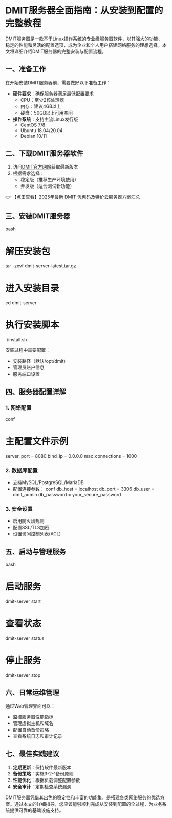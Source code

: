 # DMIT服务器全面指南：从安装到配置的完整教程

DMIT服务器是一款基于Linux操作系统的专业级服务器软件，以其强大的功能、稳定的性能和灵活的配置选项，成为企业和个人用户搭建网络服务的理想选择。本文将详细介绍DMIT服务器的完整安装与配置流程。

## 一、准备工作

在开始安装DMIT服务器前，需要做好以下准备工作：

- **硬件要求**：确保服务器满足最低配置要求
  - CPU：至少2核处理器
  - 内存：建议4GB以上
  - 硬盘：50GB以上可用空间
- **操作系统**：支持主流Linux发行版
  - CentOS 7/8
  - Ubuntu 18.04/20.04
  - Debian 10/11

## 二、下载DMIT服务器软件

1. 访问[DMIT官方网站](https://bit.ly/dmit_coupon)获取最新版本
2. 根据需求选择：
   - 稳定版（推荐生产环境使用）
   - 开发版（适合测试新功能）

👉 [【点击查看】2025年最新 DMIT 优惠码及特价云服务器方案汇总](https://bit.ly/dmit_coupon)

## 三、安装DMIT服务器

bash
# 解压安装包
tar -zxvf dmit-server-latest.tar.gz

# 进入安装目录
cd dmit-server

# 执行安装脚本
./install.sh

安装过程中需要配置：
- 安装路径（默认/opt/dmit）
- 管理员账户信息
- 服务端口设置

## 四、服务器配置详解

### 1. 网络配置
conf
# 主配置文件示例
server_port = 8080
bind_ip = 0.0.0.0
max_connections = 1000

### 2. 数据库配置
- 支持MySQL/PostgreSQL/MariaDB
- 配置连接参数：
  conf
  db_host = localhost
  db_port = 3306
  db_user = dmit_admin
  db_password = your_secure_password
  

### 3. 安全设置
- 启用防火墙规则
- 配置SSL/TLS加密
- 设置访问控制列表(ACL)

## 五、启动与管理服务

bash
# 启动服务
dmit-server start

# 查看状态
dmit-server status

# 停止服务
dmit-server stop

## 六、日常运维管理

通过Web管理界面可以：
- 监控服务器性能指标
- 管理虚拟主机和域名
- 配置自动备份策略
- 查看系统日志和审计记录

## 七、最佳实践建议

1. **定期更新**：保持软件最新版本
2. **备份策略**：实施3-2-1备份原则
3. **性能优化**：根据负载调整配置参数
4. **安全审计**：定期检查系统漏洞

DMIT服务器凭借其出色的稳定性和丰富的功能集，是搭建各类网络服务的优选方案。通过本文的详细指导，您应该能够顺利完成从安装到配置的全过程，为业务系统提供可靠的基础设施支持。